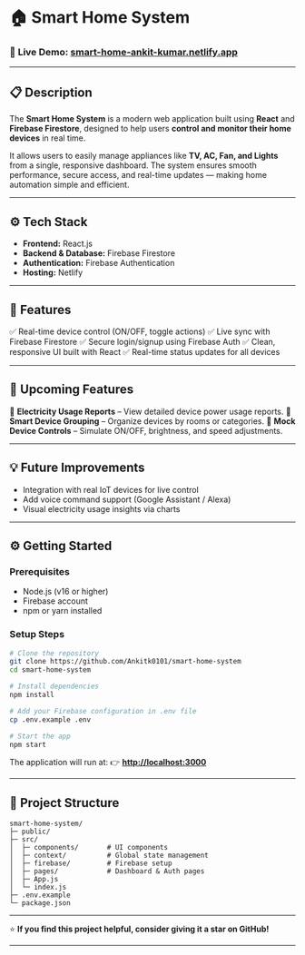 # 🏠 Smart Home System

### 🔗 **Live Demo:** [smart-home-ankit-kumar.netlify.app](https://smart-home-ankit-kumar.netlify.app)

---

## 📋 **Description**

The **Smart Home System** is a modern web application built using **React** and **Firebase Firestore**, designed to help users **control and monitor their home devices** in real time.

It allows users to easily manage appliances like **TV, AC, Fan, and Lights** from a single, responsive dashboard. The system ensures smooth performance, secure access, and real-time updates — making home automation simple and efficient.

---

## ⚙️ **Tech Stack**

* **Frontend:** React.js
* **Backend & Database:** Firebase Firestore
* **Authentication:** Firebase Authentication
* **Hosting:** Netlify

---

## 🚀 **Features**

✅ Real-time device control (ON/OFF, toggle actions)
✅ Live sync with Firebase Firestore
✅ Secure login/signup using Firebase Auth
✅ Clean, responsive UI built with React
✅ Real-time status updates for all devices

---

## 🧩 **Upcoming Features**

🔹 **Electricity Usage Reports** – View detailed device power usage reports.
🔹 **Smart Device Grouping** – Organize devices by rooms or categories.
🔹 **Mock Device Controls** – Simulate ON/OFF, brightness, and speed adjustments.

---

## 💡 **Future Improvements**

* Integration with real IoT devices for live control
* Add voice command support (Google Assistant / Alexa)
* Visual electricity usage insights via charts

---

## ⚙️ **Getting Started**

### **Prerequisites**

* Node.js (v16 or higher)
* Firebase account
* npm or yarn installed

### **Setup Steps**

```bash
# Clone the repository
git clone https://github.com/Ankitk0101/smart-home-system
cd smart-home-system

# Install dependencies
npm install

# Add your Firebase configuration in .env file
cp .env.example .env

# Start the app
npm start
```

The application will run at:
👉 **[http://localhost:3000](http://localhost:5173)**

---

## 🧱 **Project Structure**

```
smart-home-system/
├─ public/
├─ src/
│  ├─ components/       # UI components
│  ├─ context/          # Global state management
│  ├─ firebase/         # Firebase setup
│  ├─ pages/            # Dashboard & Auth pages
│  ├─ App.js
│  └─ index.js
├─ .env.example
└─ package.json
```

---

⭐ **If you find this project helpful, consider giving it a star on GitHub!**

---
